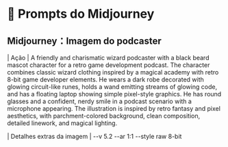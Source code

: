 # 🧠 Prompts do Midjourney

## Midjourney：Imagem do podcaster

|   Ação   | 
A friendly and charismatic wizard podcaster with a black beard mascot character for a retro game development podcast. 
The character combines classic wizard clothing inspired by a magical academy with retro 8-bit game developer elements. 
He wears a dark robe decorated with glowing circuit-like runes, holds a wand emitting streams of glowing code, and has a floating laptop showing simple pixel-style graphics. 
He has round glasses and a confident, nerdy smile in a podcast scenario with a microphone appearing. 
The illustration is inspired by retro fantasy and pixel aesthetics, with parchment-colored background, clean composition, detailed linework, and magical lighting.

|   Detalhes extras da imagem   | 
--v 5.2 --ar 1:1 --style raw 8-bit